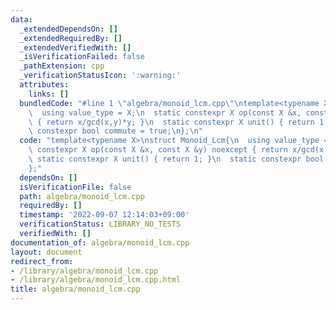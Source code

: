 ```yaml
---
data:
  _extendedDependsOn: []
  _extendedRequiredBy: []
  _extendedVerifiedWith: []
  _isVerificationFailed: false
  _pathExtension: cpp
  _verificationStatusIcon: ':warning:'
  attributes:
    links: []
  bundledCode: "#line 1 \"algebra/monoid_lcm.cpp\"\ntemplate<typename X>\nstruct Monoid_Lcm{\n\
    \  using value_type = X;\n  static constexpr X op(const X &x, const X &y) noexcept\
    \ { return x/gcd(x,y)*y; }\n  static constexpr X unit() { return 1; }\n  static\
    \ constexpr bool commute = true;\n};\n"
  code: "template<typename X>\nstruct Monoid_Lcm{\n  using value_type = X;\n  static\
    \ constexpr X op(const X &x, const X &y) noexcept { return x/gcd(x,y)*y; }\n \
    \ static constexpr X unit() { return 1; }\n  static constexpr bool commute = true;\n\
    };"
  dependsOn: []
  isVerificationFile: false
  path: algebra/monoid_lcm.cpp
  requiredBy: []
  timestamp: '2022-09-07 12:14:03+09:00'
  verificationStatus: LIBRARY_NO_TESTS
  verifiedWith: []
documentation_of: algebra/monoid_lcm.cpp
layout: document
redirect_from:
- /library/algebra/monoid_lcm.cpp
- /library/algebra/monoid_lcm.cpp.html
title: algebra/monoid_lcm.cpp
---
```

